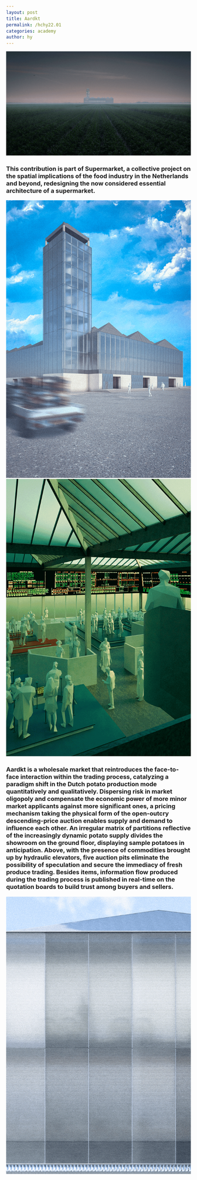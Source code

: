 ```yaml
---
layout: post
title: Aardkt
permalink: /hchy22.01
categories: academy
author: hy
---
```


![hchy06.00](assets/images/hchy06_aardkt/hchy06.00.png)

### This contribution is part of Supermarket, a collective project on the spatial implications of the food industry in the Netherlands and beyond, redesigning the now considered essential architecture of a supermarket.

![hchy06.02](assets/images/hchy06_aardkt/hchy06.02.png)
![hchy06.01](assets/images/hchy06_aardkt/hchy06.01.png)

### Aardkt is a wholesale market that reintroduces the face-to-face interaction within the trading process, catalyzing a paradigm shift in the Dutch potato production mode quantitatively and qualitatively. Dispersing risk in market oligopoly and compensate the economic power of more minor market applicants against more significant ones, a pricing mechanism taking the physical form of the open-outcry descending-price auction enables supply and demand to influence each other. An irregular matrix of partitions reflective of the increasingly dynamic potato supply divides the showroom on the ground floor, displaying sample potatoes in anticipation. Above, with the presence of commodities brought up by hydraulic elevators, five auction pits eliminate the possibility of speculation and secure the immediacy of fresh produce trading. Besides items, information flow produced during the trading process is published in real-time on the quotation boards to build trust among buyers and sellers.

![hchy06.05](assets/images/hchy06_aardkt/hchy06.05.png)
